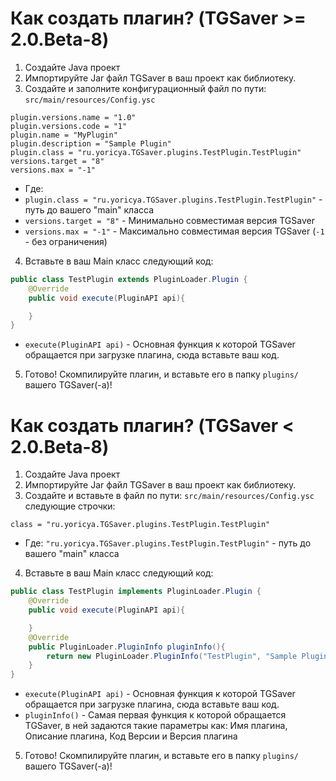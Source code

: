 # Как создать плагин? (TGSaver >= 2.0.Beta-8)
1) Создайте Java проект
2) Импортируйте Jar файл TGSaver в ваш проект как библиотеку.
3) Создайте и заполните конфигурационный файл по пути: ```src/main/resources/Config.ysc```
```yscript
plugin.versions.name = "1.0"
plugin.versions.code = "1"
plugin.name = "MyPlugin"
plugin.description = "Sample Plugin"
plugin.class = "ru.yoricya.TGSaver.plugins.TestPlugin.TestPlugin"
versions.target = "8"
versions.max = "-1"
```
* Где:
* `plugin.class = "ru.yoricya.TGSaver.plugins.TestPlugin.TestPlugin"` - путь до вашего  "main" класса
* `versions.target = "8"` - Минимально совместимая версия TGSaver
* `versions.max = "-1"` - Максимально совместимая версия TGSaver (`-1` - без ограничения)

4) Вставьте в ваш Main класс следующий код:
```java
public class TestPlugin extends PluginLoader.Plugin {
    @Override
    public void execute(PluginAPI api){

    }
}
```
* `execute(PluginAPI api)` - Основная функция к которой TGSaver обращается при загрузке плагина, сюда вставьте ваш код.
5) Готово! Скомпилируйте плагин, и вставьте его в папку `plugins/` вашего TGSaver(-a)!

# Как создать плагин? (TGSaver < 2.0.Beta-8)
1) Создайте Java проект
2) Импортируйте Jar файл TGSaver в ваш проект как библиотеку.
3) Создайте и вставьте в файл по пути: ```src/main/resources/Config.ysc``` следующие строчки:
```yscript
class = "ru.yoricya.TGSaver.plugins.TestPlugin.TestPlugin"
```
* Где: `"ru.yoricya.TGSaver.plugins.TestPlugin.TestPlugin"` - путь до вашего  "main" класса

4) Вставьте в ваш Main класс следующий код:
```java
public class TestPlugin implements PluginLoader.Plugin {
    @Override
    public void execute(PluginAPI api){

    }
    @Override
    public PluginLoader.PluginInfo pluginInfo(){
        return new PluginLoader.PluginInfo("TestPlugin", "Sample Plugin", 1, "Version 1.0");
    }
}
```
* `execute(PluginAPI api)` - Основная функция к которой TGSaver обращается при загрузке плагина, сюда вставьте ваш код.
* `pluginInfo()` - Самая первая функция к которой обращается TGSaver, в ней задаются такие параметры как: Имя плагина, Описание плагина, Код Версии и Версия плагина
5) Готово! Скомпилируйте плагин, и вставьте его в папку `plugins/` вашего TGSaver(-a)!
